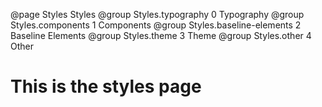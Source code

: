 @page Styles Styles
@group Styles.typography 0 Typography
@group Styles.components 1 Components
@group Styles.baseline-elements 2 Baseline Elements
@group Styles.theme 3 Theme
@group Styles.other 4 Other

# This is the styles page